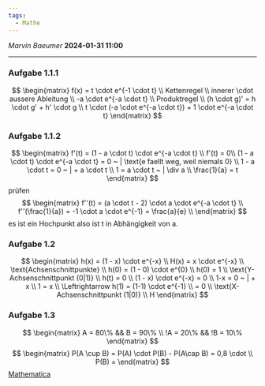 ```yaml
---
tags:
  - Mathe
---
```

*Marvin Baeumer* **2024-01-31 11:00**

---
### Aufgabe 1.1.1
$$
\begin{matrix}
f(x) = t \cdot e^{-1 \cdot t} \\
Kettenregel \\
innerer \cdot aussere Ableitung \\
-a \cdot e^{-a \cdot t} \\
Produktregel \\
(h \cdot g)' = h \cdot g' + h' \cdot g \\
t \cdot (-a \cdot e^{-a \cdot t}) + 1 \cdot e^{-a \cdot t}
\end{matrix}
$$
### Aufgabe 1.1.2
$$
\begin{matrix}
f'(t) = (1 - a \cdot t) \cdot e^{-a \cdot t} \\
f'(t) = 0\\
(1 - a \cdot t) \cdot e^{-a \cdot t} = 0 ~ | \text{e faellt weg, weil niemals 0} \\
1 - a \cdot t = 0 ~ | + a \cdot t \\
1 = a \cdot t ~ | \div a \\
\frac{1}{a} = t
\end{matrix}
$$
prüfen
$$
\begin{matrix}
f''(t) = (a \cdot t - 2) \cdot a \cdot e^{-a \cdot t} \\
f''(\frac{1}{a}) = -1 \cdot a \cdot e^{-1} = \frac{a}{e} \\ 
\end{matrix}
$$
es ist ein Hochpunkt also ist t in Abhängigkeit von a.
### Aufgabe 1.2
$$
\begin{matrix}
h(x) = (1 - x) \cdot e^{-x} \\
H(x) = x \cdot e^{-x} \\
\text{Achsenschnittpunkte} \\
h(0) = (1 - 0) \cdot e^{0} \\
h(0) = 1 \\
\text{Y-Achsenschnittpunkt (0|1)} \\
h(t) = 0 \\
(1 - x) \cdot e^{-x} = 0 \\
1-x = 0 ~ | + x \\
1 = x \\
\Leftrightarrow h(1) = (1-1) \cdot e^{-1} \\
= 0 \\
\text{X-Achsenschnittpunkt (1|0)} \\
H
\end{matrix}
$$
### Aufgabe 1.3
$$
\begin{matrix}
A = 80\% && B = 90\% \\
!A = 20\% && !B = 10\% 
\end{matrix}
$$
$$
\begin{matrix}
P(A \cup B) = P(A) \cdot P(B) - P(A\cap B) = 0,8 \cdot \\
P(B) = 
\end{matrix}
$$
[Mathematica](Mathe/Mathematica/Abiturpruefung%202019.nb)
